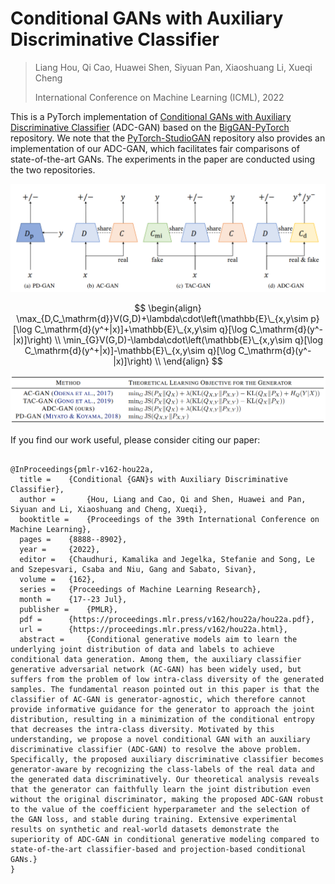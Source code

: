 # Conditional GANs with Auxiliary Discriminative Classifier
> Liang Hou, Qi Cao, Huawei Shen, Siyuan Pan, Xiaoshuang Li, Xueqi Cheng
>
> International Conference on Machine Learning (ICML), 2022

This is a PyTorch implementation of [Conditional GANs with Auxiliary Discriminative Classifier](https://arxiv.org/abs/2107.10060) (ADC-GAN) based on the [BigGAN-PyTorch](https://github.com/ajbrock/BigGAN-PyTorch) repository. We note that the [PyTorch-StudioGAN](https://github.com/POSTECH-CVLab/PyTorch-StudioGAN) repository also provides an implementation of our ADC-GAN, which facilitates fair comparisons of state-of-the-art GANs. The experiments in the paper are conducted using the two repositories.

![cGANs](resources/cGANs.PNG)

$$
\begin{align}
\max_{D,C_\mathrm{d}}V(G,D)+\lambda\cdot\left(\mathbb{E}\_{x,y\sim p}[\log C_\mathrm{d}(y^+|x)]+\mathbb{E}\_{x,y\sim q}[\log C_\mathrm{d}(y^-|x)]\right)
\\
\min_{G}V(G,D)-\lambda\cdot\left(\mathbb{E}\_{x,y\sim q}[\log C_\mathrm{d}(y^+|x)]-\mathbb{E}\_{x,y\sim q}[\log C_\mathrm{d}(y^-|x)]\right) \\
\end{align}
$$

![obj](resources/obj.PNG)


If you find our work useful, please consider citing our paper:
```

@InProceedings{pmlr-v162-hou22a,
  title = 	 {Conditional {GAN}s with Auxiliary Discriminative Classifier},
  author =       {Hou, Liang and Cao, Qi and Shen, Huawei and Pan, Siyuan and Li, Xiaoshuang and Cheng, Xueqi},
  booktitle = 	 {Proceedings of the 39th International Conference on Machine Learning},
  pages = 	 {8888--8902},
  year = 	 {2022},
  editor = 	 {Chaudhuri, Kamalika and Jegelka, Stefanie and Song, Le and Szepesvari, Csaba and Niu, Gang and Sabato, Sivan},
  volume = 	 {162},
  series = 	 {Proceedings of Machine Learning Research},
  month = 	 {17--23 Jul},
  publisher =    {PMLR},
  pdf = 	 {https://proceedings.mlr.press/v162/hou22a/hou22a.pdf},
  url = 	 {https://proceedings.mlr.press/v162/hou22a.html},
  abstract = 	 {Conditional generative models aim to learn the underlying joint distribution of data and labels to achieve conditional data generation. Among them, the auxiliary classifier generative adversarial network (AC-GAN) has been widely used, but suffers from the problem of low intra-class diversity of the generated samples. The fundamental reason pointed out in this paper is that the classifier of AC-GAN is generator-agnostic, which therefore cannot provide informative guidance for the generator to approach the joint distribution, resulting in a minimization of the conditional entropy that decreases the intra-class diversity. Motivated by this understanding, we propose a novel conditional GAN with an auxiliary discriminative classifier (ADC-GAN) to resolve the above problem. Specifically, the proposed auxiliary discriminative classifier becomes generator-aware by recognizing the class-labels of the real data and the generated data discriminatively. Our theoretical analysis reveals that the generator can faithfully learn the joint distribution even without the original discriminator, making the proposed ADC-GAN robust to the value of the coefficient hyperparameter and the selection of the GAN loss, and stable during training. Extensive experimental results on synthetic and real-world datasets demonstrate the superiority of ADC-GAN in conditional generative modeling compared to state-of-the-art classifier-based and projection-based conditional GANs.}
}
```
